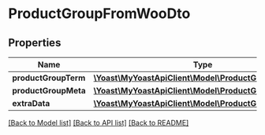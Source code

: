 # ProductGroupFromWooDto

## Properties
Name | Type | Description | Notes
------------ | ------------- | ------------- | -------------
**productGroupTerm** | [**\Yoast\MyYoastApiClient\Model\ProductGroupTerm**](ProductGroupTerm.md) |  | 
**productGroupMeta** | [**\Yoast\MyYoastApiClient\Model\ProductGroupMeta**](ProductGroupMeta.md) |  | 
**extraData** | [**\Yoast\MyYoastApiClient\Model\ProductGroupExtraData**](ProductGroupExtraData.md) |  | 

[[Back to Model list]](../README.md#documentation-for-models) [[Back to API list]](../README.md#documentation-for-api-endpoints) [[Back to README]](../README.md)


